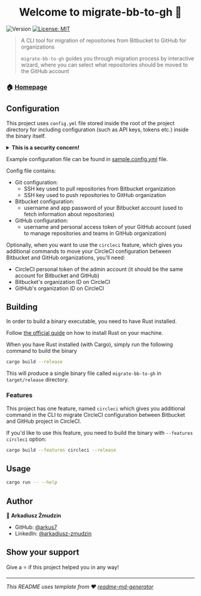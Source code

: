 <h1 align="center">Welcome to migrate-bb-to-gh 👋</h1>
<p>
  <img alt="Version" src="https://img.shields.io/badge/version-0.7.0-blue.svg?cacheSeconds=2592000" />
  <a href="#" target="_blank">
    <img alt="License: MIT" src="https://img.shields.io/badge/License-MIT%20OR%20Apache-yellow.svg" />
  </a>
</p>

> A CLI tool for migration of repositories from Bitbucket to GitHub for organizations
> 
> `migrate-bb-to-gh` guides you through migration process by interactive wizard, 
> where you can select what repositories should be moved to the GitHub account

### 🏠 [Homepage](https://github.com/arkus7/migrate-bb-to-gh)

## Configuration
This project uses `config.yml` file stored inside the root of the project directory for including configuration (such as API keys, tokens etc.) inside the binary itself.

<details>
<summary><strong>This is a security concern!</strong></summary>

Usually, you wouldn't put any secrets inside the binary file, as it's rather easy to extract them from the binary.

This setup enables to build the binary file with common configuration, without a need to have the config file next to a binary.

**If you want to share the build binary, share it only with people you trust.**
</details>

Example configuration file can be found in [sample.config.yml](./sample.config.yml) file.

Config file contains:
- Git configuration:
  - SSH key used to pull repositories from Bitbucket organization
  - SSH key used to push repositories to GitHub organization
- Bitbucket configuration:
  - username and app password of your Bitbucket account (used to fetch information about repositories)
- GitHub configuration:
  - username and personal access token of your GitHub account (used to manage repositories and teams in GitHub organization)

Optionally, when you want to use the `circleci` feature, which gives you additional commands 
to move your CircleCI configuration between Bitbucket and GitHub organizations, you'll need:
- CircleCI personal token of the admin account (it should be the same account for Bitbucket and GitHub)
- Bitbucket's organization ID on CircleCI
- GitHub's organization ID on CircleCI

## Building

In order to build a binary executable, you need to have Rust installed.

Follow [the official guide](https://www.rust-lang.org/tools/install) on how to install Rust on your machine.

When you have Rust installed (with Cargo), simply run the following command to build the binary

```sh
cargo build --release
```

This will produce a single binary file called `migrate-bb-to-gh` in `target/release` directory.

### Features

This project has one feature, named `circleci` which gives you additional command in the CLI 
to migrate CircleCI configuration between Bitbucket and GitHub project in CircleCI.

If you'd like to use this feature, you need to build the binary with `--features circleci` option:

```sh
cargo build --features circleci --release
```

## Usage

```sh
cargo run -- --help
```

## Author

👤 **Arkadiusz Żmudzin**

* GitHub: [@arkus7](https://github.com/arkus7)
* LinkedIn: [@arkadiusz-zmudzin](https://linkedin.com/in/arkadiusz-zmudzin)

## Show your support

Give a ⭐️ if this project helped you in any way!

***
_This README uses template from ❤️ [readme-md-generator](https://github.com/kefranabg/readme-md-generator)_
